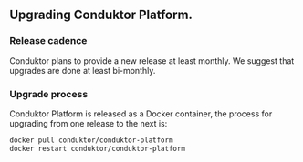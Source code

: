## Upgrading Conduktor Platform.

### Release cadence
Conduktor plans to provide a new release at least monthly.  We suggest that upgrades are done at least bi-monthly.

### Upgrade process
Conduktor Platform is released as a Docker container, the process for upgrading from one release to the next is:


```sh
docker pull conduktor/conduktor-platform
docker restart conduktor/conduktor-platform
```
